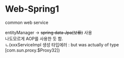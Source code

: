 # Web-Spring1
common web service

entityManager -> ~~spring data Jpa(보류)~~ 사용   
나도모르게 AOP를 사용한 듯 함.   
      ㄴ(xxxServiceImpl 생성 타입에러 : but was actually of type [com.sun.proxy.$Proxy32])

